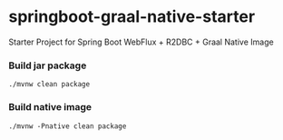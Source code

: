# springboot-graal-native-starter
Starter Project for Spring Boot WebFlux + R2DBC + Graal Native Image 

### Build jar package
```
./mvnw clean package
```


### Build native image

```
./mvnw -Pnative clean package
```

